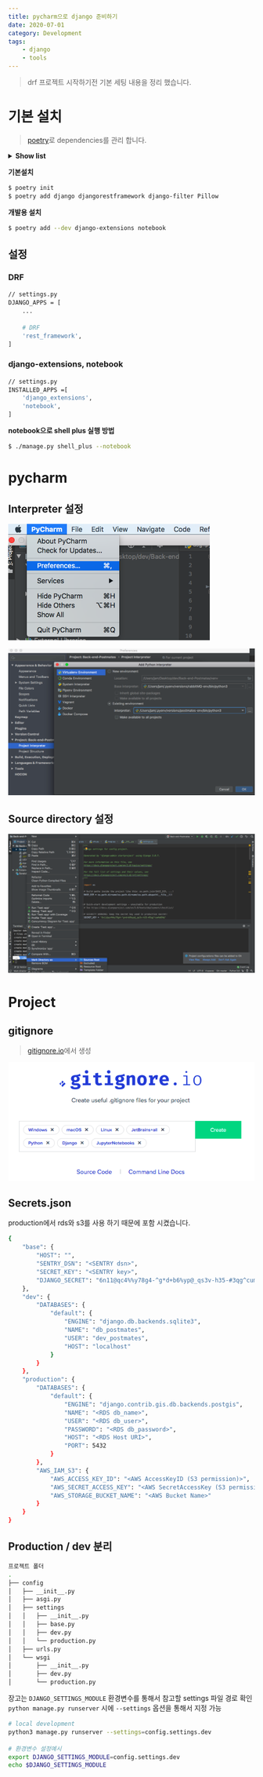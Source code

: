 ```yaml
---
title: pycharm으로 django 준비하기
date: 2020-07-01
category: Development
tags:
    - django
    - tools
---
```


> drf 프로젝트 시작하기전 기본 세팅 내용을 정리 했습니다. 

# 기본 설치

> [poetry](https://python-poetry.org/docs/)로 dependencies를 관리 합니다.

<details><summary><b>Show list</b></summary>

***[tool.poetry.dependencies]***
- python = "^3.7"
- django = "^3.0.7"
- djangorestframework = "^3.11.0"
- Pillow = "^7.1.2"
- django-filter = "^2.3.0"

***[tool.poetry.dev-dependencies]***
- django-extensions = "^2.2.9"
- notebook = "^6.0.3"

</details>

**기본설치**

```bash
$ poetry init
$ poetry add django djangorestframework django-filter Pillow
```

**개발용 설치**

```bash
$ poetry add --dev django-extensions notebook
```

## 설정

### DRF
```bash
// settings.py
DJANGO_APPS = [
    ...

    # DRF
    'rest_framework',
]
```
### django-extensions, notebook
```bash
// settings.py
INSTALLED_APPS =[
	'django_extensions',
	'notebook',
]
```

**notebook으로 shell plus 실행 방법**

```bash
$ ./manage.py shell_plus --notebook
```

# pycharm

## Interpreter 설정

![interpreter-1.png](interpreter-1.png)

![interpreter-2.png](interpreter-2.png)

## Source directory 설정

![source_directory.png](source_directory.png)

# Project

## gitignore

> [gitignore.io](gitignore.io)에서 생성

![gitignore.png](gitignore.png)

## Secrets.json

production에서 rds와 s3를 사용 하기 때문에 포함 시켰습니다. 

```bash
{
    "base": {
        "HOST": "",
        "SENTRY_DSN": "<SENTRY dsn>",
        "SECRET_KEY": "<SENTRY key>",
        "DJANGO_SECRET": "6n11@qc4%%y78g4-^g*d+b6%yp@_qs3v-h35-#3qg^cum%d6%&"
    },
    "dev": {
        "DATABASES": {
            "default": {
                "ENGINE": "django.db.backends.sqlite3",
                "NAME": "db_postmates",
                "USER": "dev_postmates",
                "HOST": "localhost"
            }
        }
    },
    "production": {
        "DATABASES": {
            "default": {
                "ENGINE": "django.contrib.gis.db.backends.postgis",
                "NAME": "<RDS db_name>",
                "USER": "<RDS db_user>",
                "PASSWORD": "<RDS db_password>",
                "HOST": "<RDS Host URI>",
                "PORT": 5432
            }
        },
        "AWS_IAM_S3": {
            "AWS_ACCESS_KEY_ID": "<AWS AccessKeyID (S3 permission)>",
            "AWS_SECRET_ACCESS_KEY": "<AWS SecretAccessKey (S3 permission)>",
            "AWS_STORAGE_BUCKET_NAME": "<AWS Bucket Name>"
        }
    }
}
```

## Production / dev 분리

```bash
프로젝트 폴더
.
├── config
│   ├── __init__.py
│   ├── asgi.py
│   ├── settings
│   │   ├── __init__.py
│   │   ├── base.py
│   │   ├── dev.py
│   │   └── production.py
│   ├── urls.py
│   └── wsgi
│       ├── __init__.py
│       ├── dev.py
│       └── production.py
```

장고는 `DJANGO_SETTINGS_MODULE` 환경변수를 통해서 참고할 settings 파일 경로 확인  
`python manage.py runserver` 시에 `--settings` 옵션을 통해서 지정 가능  

```bash
# local development
python3 manage.py runserver --settings=config.settings.dev

# 환경변수 설정예시
export DJANGO_SETTINGS_MODULE=config.settings.dev
echo $DJANGO_SETTINGS_MODULE
```